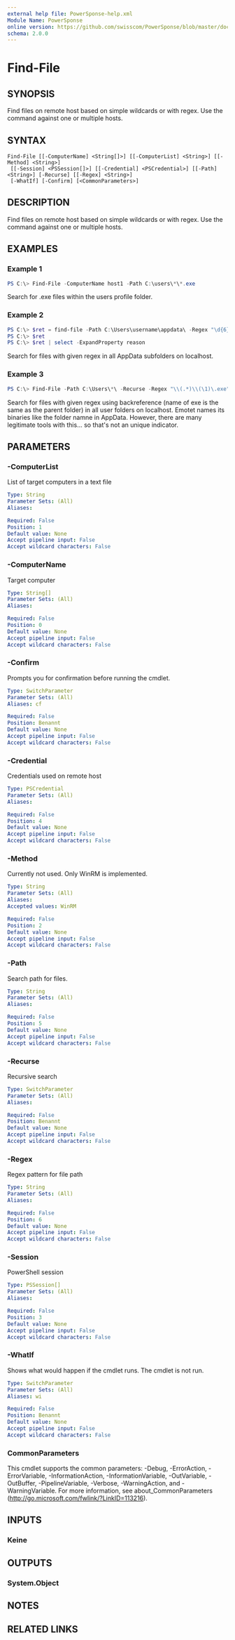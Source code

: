```yaml
---
external help file: PowerSponse-help.xml
Module Name: PowerSponse
online version: https://github.com/swisscom/PowerSponse/blob/master/docs/Find-File.md
schema: 2.0.0
---
```


# Find-File

## SYNOPSIS
Find files on remote host based on simple wildcards or with regex. Use the
command against one or multiple hosts.

## SYNTAX

```
Find-File [[-ComputerName] <String[]>] [[-ComputerList] <String>] [[-Method] <String>]
 [[-Session] <PSSession[]>] [[-Credential] <PSCredential>] [[-Path] <String>] [-Recurse] [[-Regex] <String>]
 [-WhatIf] [-Confirm] [<CommonParameters>]
```

## DESCRIPTION
Find files on remote host based on simple wildcards or with regex. Use the
command against one or multiple hosts.

## EXAMPLES

### Example 1
```powershell
PS C:\> Find-File -ComputerName host1 -Path C:\users\*\*.exe
```

Search for .exe files within the users profile folder.

### Example 2
```powershell
PS C:\> $ret = find-file -Path C:\Users\username\appdata\ -Regex "\d{6}.exe" -Recurse
PS C:\> $ret
PS C:\> $ret | select -ExpandProperty reason
```

Search for files with given regex in all AppData subfolders on localhost.

### Example 3
```powershell
PS C:\> Find-File -Path C:\Users\*\ -Recurse -Regex "\\(.*)\\(\1)\.exe" | select -ExpandProperty reason
```

Search for files with given regex using backreference (name of exe is the same as the parent folder)
in all user folders on localhost. Emotet names its binaries like the folder namne in AppData.
However, there are many legitimate tools with this... so that's not an unique indicator.

## PARAMETERS

### -ComputerList
List of target computers in a text file

```yaml
Type: String
Parameter Sets: (All)
Aliases:

Required: False
Position: 1
Default value: None
Accept pipeline input: False
Accept wildcard characters: False
```

### -ComputerName
Target computer

```yaml
Type: String[]
Parameter Sets: (All)
Aliases:

Required: False
Position: 0
Default value: None
Accept pipeline input: False
Accept wildcard characters: False
```

### -Confirm
Prompts you for confirmation before running the cmdlet.

```yaml
Type: SwitchParameter
Parameter Sets: (All)
Aliases: cf

Required: False
Position: Benannt
Default value: None
Accept pipeline input: False
Accept wildcard characters: False
```

### -Credential
Credentials used on remote host

```yaml
Type: PSCredential
Parameter Sets: (All)
Aliases:

Required: False
Position: 4
Default value: None
Accept pipeline input: False
Accept wildcard characters: False
```

### -Method
Currently not used. Only WinRM is implemented.

```yaml
Type: String
Parameter Sets: (All)
Aliases:
Accepted values: WinRM

Required: False
Position: 2
Default value: None
Accept pipeline input: False
Accept wildcard characters: False
```

### -Path
Search path for files.

```yaml
Type: String
Parameter Sets: (All)
Aliases:

Required: False
Position: 5
Default value: None
Accept pipeline input: False
Accept wildcard characters: False
```

### -Recurse
Recursive search

```yaml
Type: SwitchParameter
Parameter Sets: (All)
Aliases:

Required: False
Position: Benannt
Default value: None
Accept pipeline input: False
Accept wildcard characters: False
```

### -Regex
Regex pattern for file path

```yaml
Type: String
Parameter Sets: (All)
Aliases:

Required: False
Position: 6
Default value: None
Accept pipeline input: False
Accept wildcard characters: False
```

### -Session
PowerShell session

```yaml
Type: PSSession[]
Parameter Sets: (All)
Aliases:

Required: False
Position: 3
Default value: None
Accept pipeline input: False
Accept wildcard characters: False
```

### -WhatIf
Shows what would happen if the cmdlet runs.
The cmdlet is not run.

```yaml
Type: SwitchParameter
Parameter Sets: (All)
Aliases: wi

Required: False
Position: Benannt
Default value: None
Accept pipeline input: False
Accept wildcard characters: False
```

### CommonParameters
This cmdlet supports the common parameters: -Debug, -ErrorAction, -ErrorVariable, -InformationAction, -InformationVariable, -OutVariable, -OutBuffer, -PipelineVariable, -Verbose, -WarningAction, and -WarningVariable. For more information, see about_CommonParameters (http://go.microsoft.com/fwlink/?LinkID=113216).

## INPUTS

### Keine

## OUTPUTS

### System.Object

## NOTES

## RELATED LINKS
